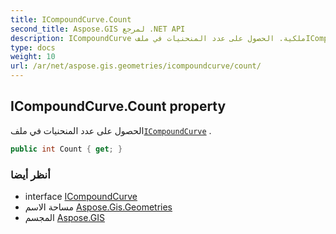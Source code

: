 ```yaml
---
title: ICompoundCurve.Count
second_title: Aspose.GIS لمرجع .NET API
description: ICompoundCurve ملكية. الحصول على عدد المنحنيات في ملفICompoundCurve .
type: docs
weight: 10
url: /ar/net/aspose.gis.geometries/icompoundcurve/count/
---
```

## ICompoundCurve.Count property

الحصول على عدد المنحنيات في ملف[`ICompoundCurve`](../) .

```csharp
public int Count { get; }
```

### أنظر أيضا

* interface [ICompoundCurve](../)
* مساحة الاسم [Aspose.Gis.Geometries](../../icompoundcurve/)
* المجسم [Aspose.GIS](../../../)


